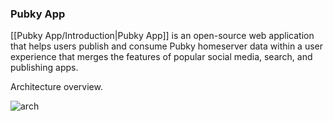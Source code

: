 ### Pubky App

[[Pubky App/Introduction|Pubky App]] is an open-source web application that helps users publish and consume Pubky homeserver data within a user experience that merges the features of popular social media, search, and publishing apps.

Architecture overview.

![arch](pubky-arch.png)
